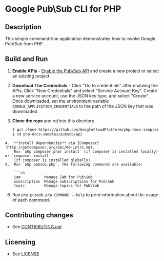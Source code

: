 # Google Pub\Sub CLI for PHP

## Description

This simple command-line application demonstrates how to invoke Google Pub\Sub from PHP.

## Build and Run
1.  **Enable APIs** - [Enable the Pub\Sub API](https://console.cloud.google.com/flows/enableapi?apiid=pubsub)
    and create a new project or select an existing project.
2.  **Download The Credentials** - Click "Go to credentials" after enabling the APIs. Click "New Credentials"
    and select "Service Account Key". Create a new service account, use the JSON key type, and
    select "Create". Once downloaded, set the environment variable `GOOGLE_APPLICATION_CREDENTIALS`
    to the path of the JSON key that was downloaded.
3.  **Clone the repo** and cd into this directory

    ```sh
    $ git clone https://github.com/GoogleCloudPlatform/php-docs-samples
    $ cd php-docs-samples/pubsub/api
```
4.  **Install dependencies** via [Composer](http://getcomposer.org/doc/00-intro.md).
    Run `php composer.phar install` (if composer is installed locally) or `composer install`
    (if composer is installed globally).
5.  Run `php pubsub.php`. The following commands are available:

    ```sh
    iam           Manage IAM for Pub\Sub
    subscription  Manage subscriptions for Pub\Sub
    topic         Manage topics for Pub\Sub
```
6. Run `php pubsub.php COMMAND --help` to print information about the usage of each command.

## Contributing changes

* See [CONTRIBUTING.md](../../CONTRIBUTING.md)

## Licensing

* See [LICENSE](../../LICENSE)
